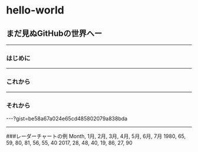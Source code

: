 # hello-world

## まだ見ぬGitHubの世界へー

---
### はじめに


---
### これから

---
### それから

---?gist=be58a67a024e65cd485802079a838bda

---
###レーダーチャートの例
<canvas data-chart="radar">
    Month, 1月, 2月, 3月, 4月, 5月, 6月, 7月
    1980, 65, 59, 80, 81, 56, 55, 40
    2017, 28, 48, 40, 19, 86, 27, 90
</canvas>
